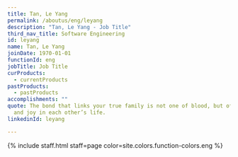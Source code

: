 ```yaml
---
title: Tan, Le Yang
permalink: /aboutus/eng/leyang
description: "Tan, Le Yang - Job Title"
third_nav_title: Software Engineering
id: leyang
name: Tan, Le Yang
joinDate: 1970-01-01
functionId: eng
jobTitle: Job Title
curProducts:
  - currentProducts
pastProducts:
  - pastProducts
accomplishments: ""
quote: The bond that links your true family is not one of blood, but of respect
  and joy in each other’s life.
linkedinId: leyang

---
```


{% include staff.html staff=page color=site.colors.function-colors.eng %}
